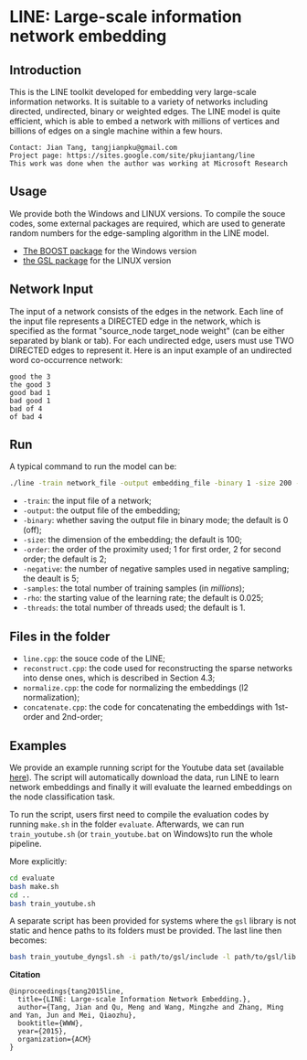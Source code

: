 # LINE: Large-scale information network embedding

## Introduction

This is the LINE toolkit developed for embedding very large-scale information networks. It is suitable to a variety of networks including directed, undirected, binary or weighted edges. The LINE model is quite efficient, which is able to embed a network with millions of vertices and billions of edges on a single machine within a few hours.
```
Contact: Jian Tang, tangjianpku@gmail.com
Project page: https://sites.google.com/site/pkujiantang/line
This work was done when the author was working at Microsoft Research
```
## Usage

We provide both the Windows and LINUX versions. To compile the souce codes, some external packages are required, which are used to generate random numbers for the edge-sampling algorithm in the LINE model. 
- [The BOOST package](http://www.boost.org/) for the Windows version
- [the GSL package]( http://www.gnu.org/software/gsl/) for the LINUX version

## Network Input

The input of a network consists of the edges in the network. Each line of the input file represents a DIRECTED edge in the network, which is specified as the format "source_node target_node weight" (can be either separated by blank or tab). For each undirected edge, users must use TWO DIRECTED edges to represent it. Here is an input example of an undirected word co-occurrence network:
```
good the 3
the good 3
good bad 1
bad good 1
bad of 4
of bad 4
```

## Run 

A typical command to run the model can be:
```bash
./line -train network_file -output embedding_file -binary 1 -size 200 -order 2 -negative 5 -samples 100 -rho 0.025 -threads 20
```
- `-train`: the input file of a network;
- `-output`: the output file of the embedding;
- `-binary`: whether saving the output file in binary mode; the default is 0 (off);
- `-size`: the dimension of the embedding; the default is 100;
- `-order`: the order of the proximity used; 1 for first order, 2 for second order; the default is 2;
- `-negative`: the number of negative samples used in negative sampling; the deault is 5;
- `-samples`: the total number of training samples (in *millions*);
- `-rho`: the starting value of the learning rate; the default is 0.025;
- `-threads`: the total number of threads used; the default is 1.

## Files in the folder
- `line.cpp`: the souce code of the LINE;
- `reconstruct.cpp`: the code used for reconstructing the sparse networks into dense ones, which is described in Section 4.3;
- `normalize.cpp`: the code for normalizing the embeddings (l2 normalization);
- `concatenate.cpp`: the code for concatenating the embeddings with 1st-order and 2nd-order;

## Examples

We provide an example running script for the Youtube data set (available [here](http://socialnetworks.mpi-sws.mpg.de/data/youtube-links.txt.gz)). The script will automatically download the data, run LINE to learn network embeddings and finally it will evaluate the learned embeddings on the node classification task.

To run the script, users first need to compile the evaluation codes by running `make.sh` in the folder `evaluate`. Afterwards, we can run `train_youtube.sh` (or `train_youtube.bat` on Windows)to run the whole pipeline. 

More explicitly:
```bash
cd evaluate
bash make.sh
cd ..
bash train_youtube.sh
```
A separate script has been provided for systems where the `gsl` library is not  static and hence paths to its folders must be provided. The last line then becomes:
```bash
bash train_youtube_dyngsl.sh -i path/to/gsl/include -l path/to/gsl/lib
```


**Citation**

```
@inproceedings{tang2015line,
  title={LINE: Large-scale Information Network Embedding.},
  author={Tang, Jian and Qu, Meng and Wang, Mingzhe and Zhang, Ming and Yan, Jun and Mei, Qiaozhu},
  booktitle={WWW},
  year={2015},
  organization={ACM}
}
```
